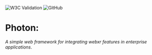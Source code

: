 ![W3C Validation](https://img.shields.io/w3c-validation/default?targetUrl=https%3A%2F%2Feleanor-studio.github.io%2Fphoton.webxr%2F) ![GitHub](https://img.shields.io/github/license/eleanor-studio/photon.webxr?style=plastic) 

# Photon: 

*A simple web framework for integrating webxr features in enterprise applications*.
